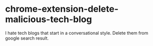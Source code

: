# chrome-extension-delete-malicious-tech-blog
I hate tech blogs that start in a conversational style. Delete them from google search result.
